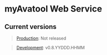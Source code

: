 # myAvatool Web Service

## Current versions
> [Production](https://github.com/spectrum-health-systems/MyAvatoolWebService/tree/main): Not released

> [Development](https://github.com/spectrum-health-systems/MyAvatoolWebService/tree/development): v0.8.YYDDD.HHMM